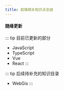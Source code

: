 ```yaml
---
title: 前端相关知识点总结
---
```


#### 随缘更新

::: tip 目前已更新的部分
- JavaScript
- TypeScript
- Vue
- React
:::

::: tip 后续待补充的知识目录
- WebGis
:::